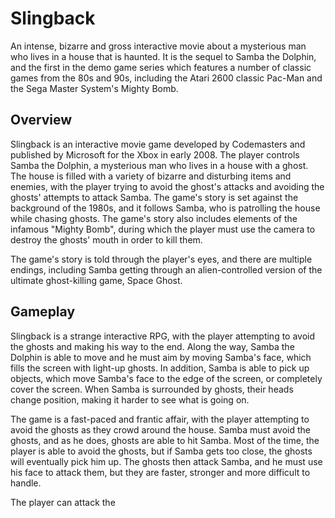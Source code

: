 # Slingback

An intense, bizarre and gross interactive movie about a mysterious man who lives in a house that is haunted. It is the sequel to Samba the Dolphin, and the first in the demo game series which features a number of classic games from the 80s and 90s, including the Atari 2600 classic Pac-Man and the Sega Master System's Mighty Bomb.

## Overview

Slingback is an interactive movie game developed by Codemasters and published by Microsoft for the Xbox in early 2008. The player controls Samba the Dolphin, a mysterious man who lives in a house with a ghost. The house is filled with a variety of bizarre and disturbing items and enemies, with the player trying to avoid the ghost's attacks and avoiding the ghosts' attempts to attack Samba. The game's story is set against the background of the 1980s, and it follows Samba, who is patrolling the house while chasing ghosts. The game's story also includes elements of the infamous "Mighty Bomb", during which the player must use the camera to destroy the ghosts' mouth in order to kill them.

The game's story is told through the player's eyes, and there are multiple endings, including Samba getting through an alien-controlled version of the ultimate ghost-killing game, Space Ghost.

## Gameplay

Slingback is a strange interactive RPG, with the player attempting to avoid the ghosts and making his way to the end. Along the way, Samba the Dolphin is able to move and he must aim by moving Samba's face, which fills the screen with light-up ghosts. In addition, Samba is able to pick up objects, which move Samba's face to the edge of the screen, or completely cover the screen. When Samba is surrounded by ghosts, their heads change position, making it harder to see what is going on.

The game is a fast-paced and frantic affair, with the player attempting to avoid the ghosts as they crowd around the house. Samba must avoid the ghosts, and as he does, ghosts are able to hit Samba. Most of the time, the player is able to avoid the ghosts, but if Samba gets too close, the ghosts will eventually pick him up. The ghosts then attack Samba, and he must use his face to attack them, but they are faster, stronger and more difficult to handle.

The player can attack the